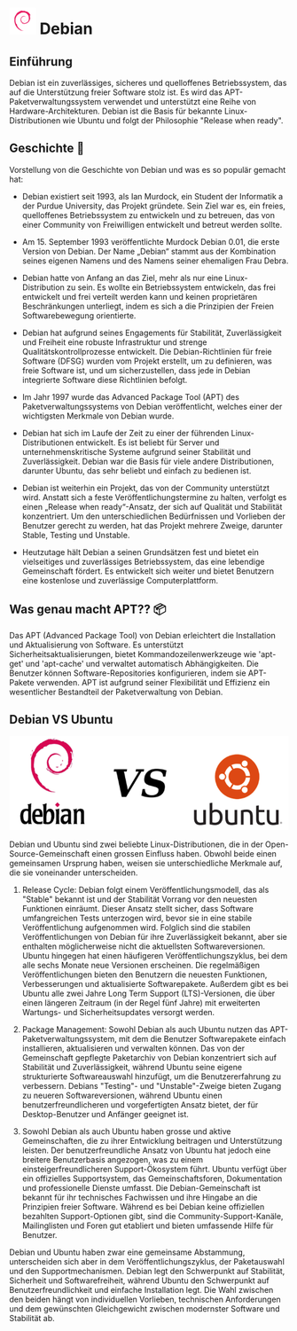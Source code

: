 # ![Debian](debian-logo.png) Debian

## Einführung

Debian ist ein zuverlässiges, sicheres und quelloffenes Betriebssystem, das auf die Unterstützung freier Software stolz ist. Es wird das APT-Paketverwaltungssystem verwendet und unterstützt eine Reihe von Hardware-Architekturen. Debian ist die Basis für bekannte Linux-Distributionen wie Ubuntu und folgt der Philosophie "Release when ready".

## Geschichte 📜

Vorstellung von die Geschichte von Debian und was es so populär gemacht hat:

- Debian existiert seit 1993, als Ian Murdock, ein Student der Informatik a der Purdue University, das Projekt gründete. Sein Ziel war es, ein freies, quelloffenes Betriebssystem zu entwickeln und zu betreuen, das von einer Community von Freiwilligen entwickelt und betreut werden sollte.

- Am 15. September 1993 veröffentlichte Murdock Debian 0.01, die erste Version von Debian. Der Name „Debian“ stammt aus der Kombination seines eigenen Namens und des Namens seiner ehemaligen Frau Debra.

- Debian hatte von Anfang an das Ziel, mehr als nur eine Linux-Distribution zu sein. Es wollte ein Betriebssystem entwickeln, das frei entwickelt und frei verteilt werden kann und keinen proprietären Beschränkungen unterliegt, indem es sich a die Prinzipien der Freien Softwarebewegung orientierte.

- Debian hat aufgrund seines Engagements für Stabilität, Zuverlässigkeit und Freiheit eine robuste Infrastruktur und strenge Qualitätskontrollprozesse entwickelt. Die Debian-Richtlinien für freie Software (DFSG) wurden vom Projekt erstellt, um zu definieren, was freie Software ist, und um sicherzustellen, dass jede in Debian integrierte Software diese Richtlinien befolgt.

- Im Jahr 1997 wurde das Advanced Package Tool (APT) des Paketverwaltungssystems von Debian veröffentlicht, welches einer der wichtigsten Merkmale von Debian wurde.

- Debian hat sich im Laufe der Zeit zu einer der führenden Linux-Distributionen entwickelt. Es ist beliebt für Server und unternehmenskritische Systeme aufgrund seiner Stabilität und Zuverlässigkeit. Debian war die Basis für viele andere Distributionen, darunter Ubuntu, das sehr beliebt und einfach zu bedienen ist.

- Debian ist weiterhin ein Projekt, das von der Community unterstützt wird. Anstatt sich a feste Veröffentlichungstermine zu halten, verfolgt es einen „Release when ready“-Ansatz, der sich auf Qualität und Stabilität konzentriert. Um den unterschiedlichen Bedürfnissen und Vorlieben der Benutzer gerecht zu werden, hat das Projekt mehrere Zweige, darunter Stable, Testing und Unstable.

- Heutzutage hält Debian a seinen Grundsätzen fest und bietet ein vielseitiges und zuverlässiges Betriebssystem, das eine lebendige Gemeinschaft fördert. Es entwickelt sich weiter und bietet Benutzern eine kostenlose und zuverlässige Computerplattform.

## Was genau macht APT?? 📦

Das APT (Advanced Package Tool) von Debian erleichtert die Installation und Aktualisierung von Software. Es unterstützt Sicherheitsaktualisierungen, bietet Kommandozeilenwerkzeuge wie 'apt-get' und 'apt-cache' und verwaltet automatisch Abhängigkeiten. Die Benutzer können Software-Repositories konfigurieren, indem sie APT-Pakete verwenden. APT ist aufgrund seiner Flexibilität und Effizienz ein wesentlicher Bestandteil der Paketverwaltung von Debian.

## Debian VS Ubuntu

![Alt text](VS.png "a title")

Debian und Ubuntu sind zwei beliebte Linux-Distributionen, die in der Open-Source-Gemeinschaft einen grossen Einfluss haben. Obwohl beide einen gemeinsamen Ursprung haben, weisen sie unterschiedliche Merkmale auf, die sie voneinander unterscheiden.

1. Release Cycle:
Debian folgt einem Veröffentlichungsmodell, das als "Stable" bekannt ist und der Stabilität Vorrang vor den neuesten Funktionen einräumt. Dieser Ansatz stellt sicher, dass Software umfangreichen Tests unterzogen wird, bevor sie in eine stabile Veröffentlichung aufgenommen wird. Folglich sind die stabilen Veröffentlichungen von Debian für ihre Zuverlässigkeit bekannt, aber sie enthalten möglicherweise nicht die aktuellsten Softwareversionen. Ubuntu hingegen hat einen häufigeren Veröffentlichungszyklus, bei dem alle sechs Monate neue Versionen erscheinen. Die regelmäßigen Veröffentlichungen bieten den Benutzern die neuesten Funktionen, Verbesserungen und aktualisierte Softwarepakete. Außerdem gibt es bei Ubuntu alle zwei Jahre Long Term Support (LTS)-Versionen, die über einen längeren Zeitraum (in der Regel fünf Jahre) mit erweiterten Wartungs- und Sicherheitsupdates versorgt werden.

2. Package Management:
Sowohl Debian als auch Ubuntu nutzen das APT-Paketverwaltungssystem, mit dem die Benutzer Softwarepakete einfach installieren, aktualisieren und verwalten können. Das von der Gemeinschaft gepflegte Paketarchiv von Debian konzentriert sich auf Stabilität und Zuverlässigkeit, während Ubuntu seine eigene strukturierte Softwareauswahl hinzufügt, um die Benutzererfahrung zu verbessern. Debians "Testing"- und "Unstable"-Zweige bieten Zugang zu neueren Softwareversionen, während Ubuntu einen benutzerfreundlicheren und vorgefertigten Ansatz bietet, der für Desktop-Benutzer und Anfänger geeignet ist.

3. Sowohl Debian als auch Ubuntu haben grosse und aktive Gemeinschaften, die zu ihrer Entwicklung beitragen und Unterstützung leisten. Der benutzerfreundliche Ansatz von Ubuntu hat jedoch eine breitere Benutzerbasis angezogen, was zu einem einsteigerfreundlicheren Support-Ökosystem führt. Ubuntu verfügt über ein offizielles Supportsystem, das Gemeinschaftsforen, Dokumentation und professionelle Dienste umfasst.
Die Debian-Gemeinschaft ist bekannt für ihr technisches Fachwissen und ihre Hingabe an die Prinzipien freier Software. Während es bei Debian keine offiziellen bezahlten Support-Optionen gibt, sind die Community-Support-Kanäle, Mailinglisten und Foren gut etabliert und bieten umfassende Hilfe für Benutzer.

Debian und Ubuntu haben zwar eine gemeinsame Abstammung, unterscheiden sich aber in dem Veröffentlichungszyklus, der Paketauswahl und den Supportmechanismen. Debian legt den Schwerpunkt auf Stabilität, Sicherheit und Softwarefreiheit, während Ubuntu den Schwerpunkt auf Benutzerfreundlichkeit und einfache Installation legt. Die Wahl zwischen den beiden hängt von individuellen Vorlieben, technischen Anforderungen und dem gewünschten Gleichgewicht zwischen modernster Software und Stabilität ab.
<!--
<a target="_blank" href="https://icons8.com/icon/17838/debian">Debian</a> icon by <a target="_blank" href="https://icons8.com">Icons8</a> !-->